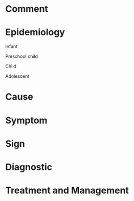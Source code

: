 # Comment

# Epidemiology

Infant

Preschool child

Child

Adolescent

# Cause

# Symptom

# Sign

# Diagnostic

# Treatment and Management
